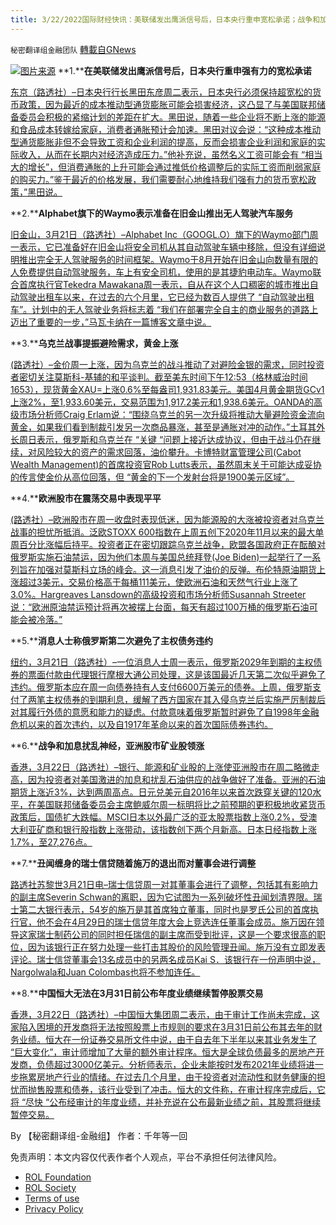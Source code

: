 ```yaml
---
title: 3/22/2022国际财经快讯：美联储发出鹰派信号后，日本央行重申宽松承诺；战争和加息扰乱神经，亚洲股市矿业股领涨
---
```

`秘密翻译组金融团队` [轉載自GNews](https://gnews.org/zh-hans/2210501/)

![](https://assets.gnews.org/wp-content/uploads/2022/03/图片1-140.png)[图片来源](https://dzm0ugdauank9.cloudfront.net)
**1.****在美联储发出鹰派信号后，日本央行重申强有力的宽松承诺**

[东京（路透社）–日本央行行长黑田东彦周二表示，日本央行必须保持超宽松的货币政策，因为最近的成本推动型通货膨胀可能会损害经济，这凸显了与美国联邦储备委员会积极的紧缩计划的差距在扩大。黑田说，随着一些企业将不断上涨的能源和食品成本转嫁给家庭，消费者通胀预计会加速。黑田对议会说：“这种成本推动型通货膨胀非但不会导致工资和企业利润的提高，反而会损害企业利润和家庭的实际收入，从而在长期内对经济造成压力。”他补充说，虽然名义工资可能会有 “相当大的增长”，但消费通胀的上升可能会通过推低价格调整后的实际工资而削弱家庭的购买力。”鉴于最近的价格发展，我们需要耐心地维持我们强有力的货币宽松政策，”黑田说。](https://www.oann.com/bojs-kuroda-says-premature-to-debate-exit-from-easy-policy-etf-buying/)

**2.****Alphabet旗下的Waymo表示准备在旧金山推出无人驾驶汽车服务**

[旧金山，3月21日（路透社）–Alphabet Inc（GOOGL.O）旗下的Waymo部门周一表示，它已准备好在旧金山将安全司机从其自动驾驶车辆中移除，但没有详细说明推出完全无人驾驶服务的时间框架。Waymo于8月开始在旧金山向数量有限的人免费提供自动驾驶服务，车上有安全司机，使用的是其捷豹电动车。Waymo联合首席执行官Tekedra Mawakana周一表示，自从在这个人口稠密的城市推出自动驾驶出租车以来，在过去的六个月里，它已经为数百人提供了 “自动驾驶出租车”。计划中的无人驾驶业务将标志着 “我们在部署完全自主的商业服务的道路上迈出了重要的一步，”马瓦卡纳在一篇博客文章中说。](https://www.reuters.com/technology/alphabet-unit-waymo-says-ready-launch-driverless-vehicles-san-francisco-2022-03-22/)

**3.****乌克兰战事提振避险需求，黄金上涨**

[(路透社）–金价周一上涨，因为乌克兰的战斗推动了对避险金银的需求，同时投资者密切关注莫斯科-基辅的和平谈判。截至美东时间下午12:53（格林威治时间1653），现货黄金XAU=上涨0.6%至每盎司1,931.83美元。美国4月黄金期货GCv1上涨2%，至1,933.60美元，交易范围为1,917.2美元和1,938.6美元。OANDA的高级市场分析师Craig Erlam说：“围绕乌克兰的另一次升级将推动大量避险资金流向黄金，如果我们看到制裁引发另一次商品暴涨，甚至是通胀对冲的动作。”土耳其外长周日表示，俄罗斯和乌克兰在 “关键 “问题上接近达成协议，但由于战斗仍在继续，对风险较大的资产的需求回落，油价攀升。卡博特财富管理公司(Cabot Wealth Management)的首席投资官Rob Lutts表示，虽然周末关于可能达成妥协的传言使金价从高位回落，但 “黄金的下一个发射台将是1900美元区域”。](https://www.oann.com/gold-little-changed-as-focus-remains-on-ukraine-crisis/)

**4.****欧洲股市在震荡交易中表现平平**

[(路透社）–欧洲股市在周一收盘时表现低迷，因为能源股的大涨被投资者对乌克兰战事的担忧所抵消。泛欧STOXX 600指数在上周五创下2020年11月以来的最大单周百分比涨幅后持平。投资者正在密切跟踪乌克兰战争，欧盟各国政府正在酝酿对俄罗斯实施石油禁运，因为他们本周与美国总统拜登(Joe Biden)一起举行了一系列旨在加强对莫斯科立场的峰会。这一消息引发了油价的反弹。布伦特原油期货上涨超过3美元，交易价格高于每桶111美元，使欧洲石油和天然气行业上涨了3.0%。Hargreaves Lansdown的高级投资和市场分析师Susannah Streeter说：“欧洲原油禁运预计将再次被摆上台面，每天有超过100万桶的俄罗斯石油可能会被冷落。”](https://www.oann.com/european-shares-dip-in-choppy-trade-oil-stocks-cap-declines/)

**5.****消息人士称俄罗斯第二次避免了主权债务违约**

[纽约，3月21日（路透社）–一位消息人士周一表示，俄罗斯2029年到期的主权债券的票面付款由代理银行摩根大通公司处理，这是该国最近几天第二次似乎避免了违约。俄罗斯本应在周一向债券持有人支付6600万美元的债券。上周，俄罗斯支付了两笔主权债券的到期利息，缓解了西方国家在其入侵乌克兰后实施严厉制裁后对其履行外债的意愿和能力的疑虑。付款意味着俄罗斯暂时避免了自1998年金融危机以来的首次违约，以及自1917年革命以来的首次国际债券违约。](https://www.reuters.com/business/russia-coupon-payment-sovereign-bond-maturing-2029-processed-by-bank-source-2022-03-22/)

**6.****战争和加息扰乱神经，亚洲股市矿业股领涨**

[香港，3月22日（路透社）–银行、能源和矿业股的上涨使亚洲股市在周二略微走高，因为投资者对美国激进的加息和扰乱石油供应的战争做好了准备。亚洲的石油期货上涨近3%，达到两周高点。日元兑美元自2016年以来首次跌穿关键的120水平，在美国联邦储备委员会主席鲍威尔周一标明将比之前预期的更积极地收紧货币政策后，国债扩大跌幅。MSCI日本以外最广泛的亚太股票指数上涨0.2%，受澳大利亚矿商和银行股指数上涨带动，该指数创下两个月新高。日本日经指数上涨1.7%，至27,276点。](https://www.reuters.com/business/global-markets-wrapup-1-2022-03-22/)

**7.****丑闻缠身的瑞士信贷随着施万的退出而对董事会进行调整**

[路透社苏黎世3月21日电–瑞士信贷周一对其董事会进行了调整，包括其有影响力的副主席Severin Schwan的离职，因为它试图为一系列破坏性丑闻划清界限。瑞士第二大银行表示，54岁的施万是其首席独立董事，同时也是罗氏公司的首席执行官，他不会在4月29日的瑞士信贷年度大会上竞选连任董事会成员。施万因在领导这家瑞士制药公司的同时担任瑞信的副主席而受到批评，这是一个要求很高的职位，因为该银行正在努力处理一些打击其股价的风险管理丑闻。施万没有立即发表评论。瑞士信贷董事会13名成员中的另两名成员Kai S．该银行在一份声明中说，Nargolwala和Juan Colombas也将不参加连任。](https://www.reuters.com/business/credit-suisse-vice-chair-schwan-leave-board-directors-2022-03-21/)

**8.****中国恒大无法在3月31日前公布年度业绩继续暂停股票交易**

[香港，3月22日（路透社）–中国恒大集团周二表示，由于审计工作尚未完成，这家陷入困境的开发商将无法按照股票上市规则的要求在3月31日前公布其去年的财务业绩。恒大在一份证券交易所文件中说，由于自去年下半年以来其业务发生了 “巨大变化”，审计师增加了大量的额外审计程序。恒大是全球负债最多的房地产开发商，负债超过3000亿美元。分析师表示，企业未能按时发布2021年业绩将进一步拖累房地产行业的情绪。在过去几个月里，由于投资者对流动性和财务健康的担忧而抛售股票和债券，该行业受到了冲击。恒大的文件称，在审计程序完成后，它将 “尽快 “公布经审计的年度业绩，并补充说在公布最新业绩之前，其股票将继续暂停交易。](https://www.reuters.com/world/china/china-evergrande-says-unable-publish-annual-results-by-march-31-2022-03-22/)

By 【秘密翻译组-金融组】
作者：千年等一回

 

免责声明：本文内容仅代表作者个人观点，平台不承担任何法律风险。

- [ROL Foundation](https://rolfoundation.org/)
- [ROL Society](https://rolsociety.org/)
- [Terms of use](https://gnews.org/terms-of-use-3/)
- [Privacy Policy](https://gnews.org/privacy-policy/)
